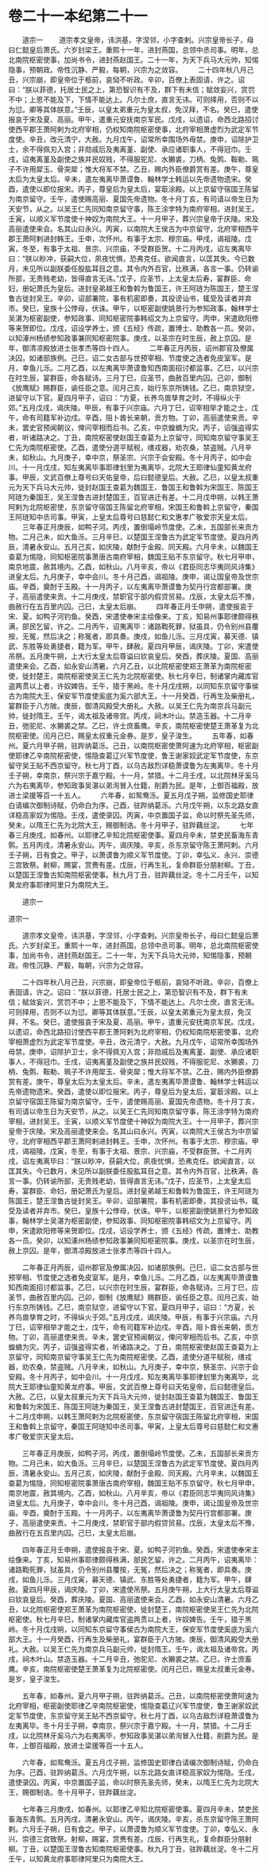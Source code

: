# 卷二十一本纪第二十一

　　道宗一 　　道宗孝文皇帝，讳洪基，字涅邻，小字查剌。兴宗皇帝长子，母曰仁懿皇后萧氏。六岁封梁王。重熙十一年，进封燕国，总领中丞司事。明年，总北南院枢密使事，加尚书令，进封燕赵国王。二十一年，为天下兵马大元帅，知惕隐事，预朝政。帝性沉静、严毅，每朝，兴宗为之敛容。 　　二十四年秋八月己丑，兴宗崩，即皇帝位于柩前，哀恸不听政。辛卯，百僚上表固请，许之。诏曰：“朕以菲德，托居士民之上，第恐智识有不及，群下有未信；赋敛妄兴，赏罚不中；上恩不能及下，下情不能达上。凡尔士庶，直言无讳。可则择用，否则不以为愆。卿等其体朕意。”壬辰，以皇太弟重元为皇太叔，免汉拜，不名。癸巳，遣使报哀于宋及夏、高丽。甲午，遣重元安抚南京军民。戊戌，以遗诏，命西北路招讨使西平郡王萧阿剌为北府宰相，仍权知南院枢密使事，北府宰相萧虚烈为武定军节度使。辛丑，改元清宁，大赦。九月戊午，诏常所幸围场外毋禁。庚申，诏除护卫士，余不得佩刃入宫；非勋戚后及夷离堇、副使、承应诸职事人，不得冠巾。壬戌，诏夷离堇及副使之族并民奴贱，不得服驼尼、水獭裘，刀柄、兔鹘、鞍勒、珮子不许用犀玉、骨突犀；惟大将军不禁。乙丑，赐内外臣僚爵赏有差。庚午，尊皇太后为太皇太后。辛未，遣左夷离毕萧谟鲁、翰林学士韩运以先帝遗物遗宋。癸酉，遣使以即位报宋。丙子，尊皇后为皇太后，宴菆涂殿。以上京留守宿国王陈留为南京留守。壬午，遣使赐高丽、夏国先帝遗物。冬十月丁亥，有司请以帝生日为天安节，从之。以吴王仁先同知南京留守事，陈王涂孛特为南府宰相，进封吴王。壬寅，以顺义军节度使十神奴为南院大王。十一月甲子，葬兴宗皇帝于庆陵。宋及高丽遣使来会。名其山曰永兴。丙寅，以南院大王侯古为中京留守，北府宰相西平郡王萧阿剌进封韩王。壬申，次怀州。有事于太宗、穆宗庙。甲戌，谒祖陵。戊寅，冬至，有事于太祖、景宗、兴宗庙，不受群臣贺。十二月丙戌，诏左夷离毕曰：“朕以眇冲，获嗣大位，夙夜忧惧，恐弗克任。欲闻直言，以匡其失。今已数月，未见所以副朕委任股肱耳目之意。其令内外百官，比秩满，各言一事。仍转谕所部，无贵贱老幼，皆得直言无讳。”戊子，应圣节，上太皇太后寿，宴群臣、命妇，册妃萧氏为皇后。进封皇弟越王和鲁斡为鲁国王，许王阿琏为陈国王，楚王涅鲁古徙封吴王。辛卯，诏部署院，事有机密即奏，其投谤讪书，辄受及读者并弃市。癸巳，皇族十公悖母，伏诛。甲午，以枢密副使姚景行为参知政事，翰林学士吴湛为枢密副使，参知政事、同知枢密院事韩绍文为上京留守。丙申，宋遣欧阳修等来贺即位。戊戌，诏设学养士，颁《五经》传疏，置博士、助教各一员。癸卯，以知涿州杨绩参知政事兼同知枢密院事。庚戌，以圣宗在时生辰，赦上京囚。是年，御清凉殿放进士张孝杰等四十四人。 　　二年春正月丙辰，诏州郡官及僚属决囚，如诸部族例。己巳，诏二女古部与世预宰相、节度使之选者免皮室军。是月，幸鱼儿泺。二月乙酉，以左夷离毕萧谟鲁知西南面招讨都监事。乙巳，以兴宗在时生辰，宴群臣，命各赋诗。三月丁巳，应圣节，曲赦百里内囚。己卯，御制《放鹰赋》赐群臣，谕任臣之意。闰月己亥，始行东京所铸钱。乙巳，南京狱空，进留守以下官。夏四月甲子，诏曰：“方夏，长养鸟兽孳育之时，不得纵火于郊。”五月戊戌，谒庆陵。甲辰，有事于兴宗庙。六月丁巳，诏宰相举才能之士，戊午，命有司籍军补边戍。辛酉，阻卜酋长来朝，贡方物。丁卯，高丽遣使来贡。辛未，罢史官预闻朝议，俾问宰相而后书。乙亥，中京蝗蝻为灾。丙子，诏强盗得实者，听诸路决之。丁丑，南院枢密使赵国王查葛为上京留守，同知南京留守事吴王仁先为南院枢密使。乙酉，遣使分道平赋税，缮戎器，劝农桑，禁盗贼。八月辛未，如秋山。九月庚子，幸中京，祭圣宗、兴宗于会安殿。冬十月丙子，如中会川。十一月戊戌，知左夷离毕事耶律划里为夷离毕，北院大王耶律仙童知黄龙府事。甲辰，文武百僚上尊号曰天佑皇帝，后曰懿德皇后。大赦。乙巳，以皇太叔重元为天下兵马大元帅，徙封赵国王查葛为魏国王、鲁国王和鲁斡为宋国王、陈国王阿琏为秦国王，吴王涅鲁古进封楚国王，百官进迁有差。十二月戊申朔，以韩王萧阿剌为北院枢密使，东京留守宿国王陈留北府宰相，宋国王和鲁斡上京留守，秦国王阿琏知中丞司事。甲寅，上皇太后尊号曰慈懿仁和文惠孝广敬爱宗天皇太后。 　　三年春正月庚辰，如鸭子河。丙戌，置倒塌岭节度使。乙未，五国部长来贡方物。二月己未，如大鱼泺。三月辛巳，以楚国王涅鲁古为武定军节度使。夏四月丙辰，清暑永安山。五月己亥，如庆陵，献酎于金殿、同天殿。六月辛未，以魏国王查葛为惕隐，同知枢密院事萧唐古南府宰相，魏国王贴不东京留守。秋七月甲申，南京地震，赦其境内。乙酉，如秋山。八月辛亥，帝以《君臣同志华夷同风诗集》进皇太后。九月庚子，幸中会川。冬十月己酉，谒祖陵。庚申，谒让国皇帝及世宗庙。辛酉，奠酎于玉殿。十一月丙子，以左夷离毕萧谟鲁为契丹行宫都部署。庚子，高丽遣使来贡。十二月庚戌，禁职官于部内假贷贸易。戊辰，太皇太后不豫，曲赦行在五百里内囚。己巳，太皇太后崩。 　　四年春正月壬申朔，遣使报哀于宋、夏。如鸭子河钓鱼。癸酉，宋遣使奉宋主绘像来。丁亥，知易州事耶律颇得秩满，部民乞留，许之。二月丙午，诏夷离毕：诸路鞫死罪，狱虽具，仍令别州县覆按，无冤，然后决之；称冤者，即具奏。庚戌，如鱼儿泺。三月戊寅，募天德、镇武、东胜等处勇捷者，籍为军。甲午，肆赦。夏四月甲辰，谒庆陵。丁卯，宋遣使吊祭。五月庚午朔，上大行太皇太后尊谥曰钦哀皇后。癸酉，葬庆陵。夏国、高丽遣使来会。乙酉，如永安山清暑。六月乙丑，以北院枢密使郑王萧革为南院枢密使，徙封楚王，南院枢密使吴王仁先为北院枢密使。秋七月辛巳，制诸掌内藏库官盗两贯以上者，许奴婢告。壬午，猎于黑岭。冬十月戊戌朔，以同知东京留守事侯古为南院大王，保安军节度使奚底为奚六部大王。十一月癸酉，行再生及柴册礼，宴群臣于八方陂。庚辰，御清风殿受大册礼。大赦。以吴王仁先为南京兵马副元帅，徙封隋王。壬午，谒太祖及诸帝宫。丙戌，祠木叶山。禁造玉器。十二月辛丑，弛驼尼、水獭裘之禁。乙巳，许士庶畜鹰。辛亥，南院枢密使楚王萧革复为北院枢密使。闰月己巳，赐皇太叔重元金券。是岁，皇子浚生。 　　五年春，如春州。夏六月甲子朔，驻跸纳葛泺。己丑，以南院枢密使萧阿速为北府宰相，枢密副使耶律乙辛南院枢密使，惕隐查葛辽兴军节度使，鲁王谢家奴武定军节度使，东京留守吴王贴不西京留守。秋七月丁酉，以乌古敌烈详稳萧谟鲁为左夷离毕。冬十月壬子朔，幸南京，祭兴宗于嘉宁殿。十一月，禁猎。十二月壬戌，以北院林牙奚马六为右夷离毕，参知政事吴湛以弟洵冒入仕籍，削爵为民。是年，上御百福殿，放进士梁援等百一十五人。 　　六年春，如鸳鸯泺。夏五月戊子朔，监修国史耶律白请编次御制诗赋，仍命白为序。己酉，驻跸纳葛泺。六月戊午朔，以东北路女直详稳高家奴为惕隐。壬戌，遣使录囚。丙寅，中京置国子监，命以时祭先圣先师，癸未，以隋王仁先为北院大王，赐御制诰。冬十月甲子，驻跸藕丝淀。 　　七年春三月庚戌，如春州。以耶律乙辛知北院枢密使事。夏四月辛未，禁吏民畜海东青鹘。五月丙戌，清暑永安山。丙午，谒庆陵。辛亥，杀东京留守陈王萧阿剌。六月壬子朔，日有食之。甲子，以萧谟鲁为顺义军节度使。丁卯，幸弘义、永兴、崇德三宫致祭。射柳，赐宴，赏赉有差。戊辰，行再生礼，复命群臣分朋射柳。丁丑，以楚国王涅鲁古知南院枢密使事。秋九月丁丑，驻跸藕丝淀。冬十二月壬午，以知黄龙府事耶律阿里只为南院大王。

　　道宗一

道宗一

　　道宗孝文皇帝，讳洪基，字涅邻，小字查剌。兴宗皇帝长子，母曰仁懿皇后萧氏。六岁封梁王。重熙十一年，进封燕国，总领中丞司事。明年，总北南院枢密使事，加尚书令，进封燕赵国王。二十一年，为天下兵马大元帅，知惕隐事，预朝政。帝性沉静、严毅，每朝，兴宗为之敛容。

　　二十四年秋八月己丑，兴宗崩，即皇帝位于柩前，哀恸不听政。辛卯，百僚上表固请，许之。诏曰：“朕以菲德，托居士民之上，第恐智识有不及，群下有未信；赋敛妄兴，赏罚不中；上恩不能及下，下情不能达上。凡尔士庶，直言无讳。可则择用，否则不以为愆。卿等其体朕意。”壬辰，以皇太弟重元为皇太叔，免汉拜，不名。癸巳，遣使报哀于宋及夏、高丽。甲午，遣重元安抚南京军民。戊戌，以遗诏，命西北路招讨使西平郡王萧阿剌为北府宰相，仍权知南院枢密使事，北府宰相萧虚烈为武定军节度使。辛丑，改元清宁，大赦。九月戊午，诏常所幸围场外毋禁。庚申，诏除护卫士，余不得佩刃入宫；非勋戚后及夷离堇、副使、承应诸职事人，不得冠巾。壬戌，诏夷离堇及副使之族并民奴贱，不得服驼尼、水獭裘，刀柄、兔鹘、鞍勒、珮子不许用犀玉、骨突犀；惟大将军不禁。乙丑，赐内外臣僚爵赏有差。庚午，尊皇太后为太皇太后。辛未，遣左夷离毕萧谟鲁、翰林学士韩运以先帝遗物遗宋。癸酉，遣使以即位报宋。丙子，尊皇后为皇太后，宴菆涂殿。以上京留守宿国王陈留为南京留守。壬午，遣使赐高丽、夏国先帝遗物。冬十月丁亥，有司请以帝生日为天安节，从之。以吴王仁先同知南京留守事，陈王涂孛特为南府宰相，进封吴王。壬寅，以顺义军节度使十神奴为南院大王。十一月甲子，葬兴宗皇帝于庆陵。宋及高丽遣使来会。名其山曰永兴。丙寅，以南院大王侯古为中京留守，北府宰相西平郡王萧阿剌进封韩王。壬申，次怀州。有事于太宗、穆宗庙。甲戌，谒祖陵。戊寅，冬至，有事于太祖、景宗、兴宗庙，不受群臣贺。十二月丙戌，诏左夷离毕曰：“朕以眇冲，获嗣大位，夙夜忧惧，恐弗克任。欲闻直言，以匡其失。今已数月，未见所以副朕委任股肱耳目之意。其令内外百官，比秩满，各言一事。仍转谕所部，无贵贱老幼，皆得直言无讳。”戊子，应圣节，上太皇太后寿，宴群臣、命妇，册妃萧氏为皇后。进封皇弟越王和鲁斡为鲁国王，许王阿琏为陈国王，楚王涅鲁古徙封吴王。辛卯，诏部署院，事有机密即奏，其投谤讪书，辄受及读者并弃市。癸巳，皇族十公悖母，伏诛。甲午，以枢密副使姚景行为参知政事，翰林学士吴湛为枢密副使，参知政事、同知枢密院事韩绍文为上京留守。丙申，宋遣欧阳修等来贺即位。戊戌，诏设学养士，颁《五经》传疏，置博士、助教各一员。癸卯，以知涿州杨绩参知政事兼同知枢密院事。庚戌，以圣宗在时生辰，赦上京囚。是年，御清凉殿放进士张孝杰等四十四人。

　　二年春正月丙辰，诏州郡官及僚属决囚，如诸部族例。己巳，诏二女古部与世预宰相、节度使之选者免皮室军。是月，幸鱼儿泺。二月乙酉，以左夷离毕萧谟鲁知西南面招讨都监事。乙巳，以兴宗在时生辰，宴群臣，命各赋诗。三月丁巳，应圣节，曲赦百里内囚。己卯，御制《放鹰赋》赐群臣，谕任臣之意。闰月己亥，始行东京所铸钱。乙巳，南京狱空，进留守以下官。夏四月甲子，诏曰：“方夏，长养鸟兽孳育之时，不得纵火于郊。”五月戊戌，谒庆陵。甲辰，有事于兴宗庙。六月丁巳，诏宰相举才能之士，戊午，命有司籍军补边戍。辛酉，阻卜酋长来朝，贡方物。丁卯，高丽遣使来贡。辛未，罢史官预闻朝议，俾问宰相而后书。乙亥，中京蝗蝻为灾。丙子，诏强盗得实者，听诸路决之。丁丑，南院枢密使赵国王查葛为上京留守，同知南京留守事吴王仁先为南院枢密使。乙酉，遣使分道平赋税，缮戎器，劝农桑，禁盗贼。八月辛未，如秋山。九月庚子，幸中京，祭圣宗、兴宗于会安殿。冬十月丙子，如中会川。十一月戊戌，知左夷离毕事耶律划里为夷离毕，北院大王耶律仙童知黄龙府事。甲辰，文武百僚上尊号曰天佑皇帝，后曰懿德皇后。大赦。乙巳，以皇太叔重元为天下兵马大元帅，徙封赵国王查葛为魏国王、鲁国王和鲁斡为宋国王、陈国王阿琏为秦国王，吴王涅鲁古进封楚国王，百官进迁有差。十二月戊申朔，以韩王萧阿剌为北院枢密使，东京留守宿国王陈留北府宰相，宋国王和鲁斡上京留守，秦国王阿琏知中丞司事。甲寅，上皇太后尊号曰慈懿仁和文惠孝广敬爱宗天皇太后。

　　三年春正月庚辰，如鸭子河。丙戌，置倒塌岭节度使。乙未，五国部长来贡方物。二月己未，如大鱼泺。三月辛巳，以楚国王涅鲁古为武定军节度使。夏四月丙辰，清暑永安山。五月己亥，如庆陵，献酎于金殿、同天殿。六月辛未，以魏国王查葛为惕隐，同知枢密院事萧唐古南府宰相，魏国王贴不东京留守。秋七月甲申，南京地震，赦其境内。乙酉，如秋山。八月辛亥，帝以《君臣同志华夷同风诗集》进皇太后。九月庚子，幸中会川。冬十月己酉，谒祖陵。庚申，谒让国皇帝及世宗庙。辛酉，奠酎于玉殿。十一月丙子，以左夷离毕萧谟鲁为契丹行宫都部署。庚子，高丽遣使来贡。十二月庚戌，禁职官于部内假贷贸易。戊辰，太皇太后不豫，曲赦行在五百里内囚。己巳，太皇太后崩。

　　四年春正月壬申朔，遣使报哀于宋、夏。如鸭子河钓鱼。癸酉，宋遣使奉宋主绘像来。丁亥，知易州事耶律颇得秩满，部民乞留，许之。二月丙午，诏夷离毕：诸路鞫死罪，狱虽具，仍令别州县覆按，无冤，然后决之；称冤者，即具奏。庚戌，如鱼儿泺。三月戊寅，募天德、镇武、东胜等处勇捷者，籍为军。甲午，肆赦。夏四月甲辰，谒庆陵。丁卯，宋遣使吊祭。五月庚午朔，上大行太皇太后尊谥曰钦哀皇后。癸酉，葬庆陵。夏国、高丽遣使来会。乙酉，如永安山清暑。六月乙丑，以北院枢密使郑王萧革为南院枢密使，徙封楚王，南院枢密使吴王仁先为北院枢密使。秋七月辛巳，制诸掌内藏库官盗两贯以上者，许奴婢告。壬午，猎于黑岭。冬十月戊戌朔，以同知东京留守事侯古为南院大王，保安军节度使奚底为奚六部大王。十一月癸酉，行再生及柴册礼，宴群臣于八方陂。庚辰，御清风殿受大册礼。大赦。以吴王仁先为南京兵马副元帅，徙封隋王。壬午，谒太祖及诸帝宫。丙戌，祠木叶山。禁造玉器。十二月辛丑，弛驼尼、水獭裘之禁。乙巳，许士庶畜鹰。辛亥，南院枢密使楚王萧革复为北院枢密使。闰月己巳，赐皇太叔重元金券。是岁，皇子浚生。

　　五年春，如春州。夏六月甲子朔，驻跸纳葛泺。己丑，以南院枢密使萧阿速为北府宰相，枢密副使耶律乙辛南院枢密使，惕隐查葛辽兴军节度使，鲁王谢家奴武定军节度使，东京留守吴王贴不西京留守。秋七月丁酉，以乌古敌烈详稳萧谟鲁为左夷离毕。冬十月壬子朔，幸南京，祭兴宗于嘉宁殿。十一月，禁猎。十二月壬戌，以北院林牙奚马六为右夷离毕，参知政事吴湛以弟洵冒入仕籍，削爵为民。是年，上御百福殿，放进士梁援等百一十五人。

　　六年春，如鸳鸯泺。夏五月戊子朔，监修国史耶律白请编次御制诗赋，仍命白为序。己酉，驻跸纳葛泺。六月戊午朔，以东北路女直详稳高家奴为惕隐。壬戌，遣使录囚。丙寅，中京置国子监，命以时祭先圣先师，癸未，以隋王仁先为北院大王，赐御制诰。冬十月甲子，驻跸藕丝淀。

　　七年春三月庚戌，如春州。以耶律乙辛知北院枢密使事。夏四月辛未，禁吏民畜海东青鹘。五月丙戌，清暑永安山。丙午，谒庆陵。辛亥，杀东京留守陈王萧阿剌。六月壬子朔，日有食之。甲子，以萧谟鲁为顺义军节度使。丁卯，幸弘义、永兴、崇德三宫致祭。射柳，赐宴，赏赉有差。戊辰，行再生礼，复命群臣分朋射柳。丁丑，以楚国王涅鲁古知南院枢密使事。秋九月丁丑，驻跸藕丝淀。冬十二月壬午，以知黄龙府事耶律阿里只为南院大王。